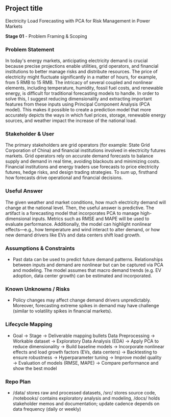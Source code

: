 ## Project title
Electricity Load Forecasting with PCA for Risk Management in Power Markets


**Stage 01** - Problem Framing & Scoping
### Problem Statement
In today's energy markets, anticipating electricity demand is crucial because precise projections enable utilities, grid operators, and financial institutions to better manage risks and distribute resources. The price of electricity might fluctuate significantly in a matter of hours, for example, from 5 RMB to 15 RMB. The intricacy of several coupled and nonlinear elements, including temperature, humidity, fossil fuel costs, and renewable energy, is difficult for traditional forecasting models to handle. In order to solve this, I suggest reducing dimensionality and extracting important features from these inputs using Principal Component Analysis (PCA model). This makes it possible to create a prediction model that more accurately depicts the ways in which fuel prices, storage, renewable energy sources, and weather impact the increase of the national load.

### Stakeholder & User
The primary stakeholders are grid operators (for example: State Grid Corporation of China) and financial institutions involved in electricity futures markets. Grid operators rely on accurate demand forecasts to balance supply and demand in real time, avoiding blackouts and minimizing costs. Financial institutions and energy traders use forecasts to price electricity futures, hedge risks, and design trading strategies. To sum up, firsthand how forecasts drive operational and financial decisions.

### Useful Answer
The given weather and market conditions, how much electricity demand will change at the national level. Then, the useful answer is predictive. The artifact is a forecasting model that incorporates PCA to manage high-dimensional inputs. Metrics such as RMSE and MAPE will be used to evaluate performance. Additionally, the model can highlight nonlinear effects—e.g., how temperature and wind interact to alter demand, or how new demand drivers like EVs and data centers shift load growth.

### Assumptions & Constraints
- Past data can be used to predict future demand patterns. Relationships between inputs and demand are nonlinear but can be captured via PCA and modeling. The model assumes that macro demand trends (e.g. EV adoption, data center growth) can be estimated and incorporated.
### Known Unknowns / Risks
- Policy changes may affect change demand drivers unpredictably. Moreover, forecasting extreme spikes in demand may have challenge (similar to volatility spikes in financial markets).

### Lifecycle Mapping
- Goal → Stage → Deliverable mapping bullets Data Preprocessing → Workable dataset → Exploratory Data Analysis (EDA) → Apply PCA to reduce dimensionality → Build baseline models → Incorporate nonlinear effects and load growth factors (EVs, data centers) → Backtesting to ensure robustness → Hyperparameter tuning → Improve model quality → Evaluation of models (RMSE, MAPE) → Compare performance and show the best model

### Repo Plan
- /data/ stores raw and processed datasets, /src/ stores source code, /notebooks/ contains exploratory analysis and modeling, /docs/ holds stakeholder memos and documentation; update cadence depends on data frequency (daily or weekly)

